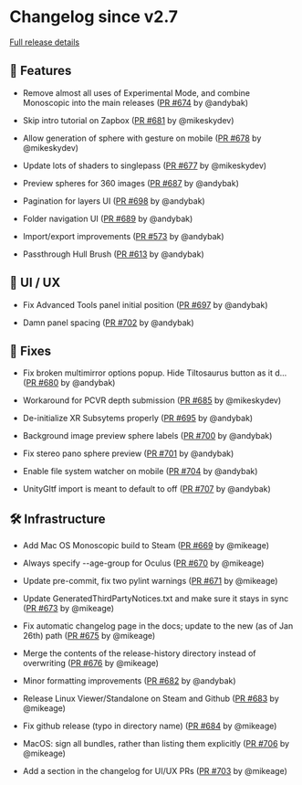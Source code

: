 # Changelog since v2.7

[Full release details](https://github.com/icosa-foundation/open-brush/compare/v2.7...f5228c534f2b19efa69f0e681834c44df6085bf1)

## 🚀 Features

- Remove almost all uses of Experimental Mode, and combine Monoscopic into the main releases ([PR #674](https://github.com/icosa-foundation/open-brush/pull/674) by @andybak)

- Skip intro tutorial on Zapbox ([PR #681](https://github.com/icosa-foundation/open-brush/pull/681) by @mikeskydev)

- Allow generation of sphere with gesture on mobile ([PR #678](https://github.com/icosa-foundation/open-brush/pull/678) by @mikeskydev)

- Update lots of shaders to singlepass ([PR #677](https://github.com/icosa-foundation/open-brush/pull/677) by @mikeskydev)

- Preview spheres for 360 images ([PR #687](https://github.com/icosa-foundation/open-brush/pull/687) by @andybak)

- Pagination for layers UI ([PR #698](https://github.com/icosa-foundation/open-brush/pull/698) by @andybak)

- Folder navigation UI ([PR #689](https://github.com/icosa-foundation/open-brush/pull/689) by @andybak)

- Import/export improvements ([PR #573](https://github.com/icosa-foundation/open-brush/pull/573) by @andybak)

- Passthrough Hull Brush ([PR #613](https://github.com/icosa-foundation/open-brush/pull/613) by @andybak)


## 🎨 UI / UX

- Fix Advanced Tools panel initial position ([PR #697](https://github.com/icosa-foundation/open-brush/pull/697) by @andybak)

- Damn panel spacing ([PR #702](https://github.com/icosa-foundation/open-brush/pull/702) by @andybak)


## 🐛 Fixes

- Fix broken multimirror options popup. Hide Tiltosaurus button as it d… ([PR #680](https://github.com/icosa-foundation/open-brush/pull/680) by @andybak)

- Workaround for PCVR depth submission ([PR #685](https://github.com/icosa-foundation/open-brush/pull/685) by @mikeskydev)

- De-initialize XR Subsytems properly ([PR #695](https://github.com/icosa-foundation/open-brush/pull/695) by @andybak)

- Background image preview sphere labels ([PR #700](https://github.com/icosa-foundation/open-brush/pull/700) by @andybak)

- Fix stereo pano sphere preview ([PR #701](https://github.com/icosa-foundation/open-brush/pull/701) by @andybak)

- Enable file system watcher on mobile ([PR #704](https://github.com/icosa-foundation/open-brush/pull/704) by @andybak)

- UnityGltf import is meant to default to off ([PR #707](https://github.com/icosa-foundation/open-brush/pull/707) by @andybak)


## 🛠️ Infrastructure

- Add Mac OS Monoscopic build to Steam ([PR #669](https://github.com/icosa-foundation/open-brush/pull/669) by @mikeage)

- Always specify --age-group for Oculus ([PR #670](https://github.com/icosa-foundation/open-brush/pull/670) by @mikeage)

- Update pre-commit, fix two pylint warnings ([PR #671](https://github.com/icosa-foundation/open-brush/pull/671) by @mikeage)

- Update GeneratedThirdPartyNotices.txt and make sure it stays in sync ([PR #673](https://github.com/icosa-foundation/open-brush/pull/673) by @mikeage)

- Fix automatic changelog page in the docs; update to the new (as of Jan 26th) path ([PR #675](https://github.com/icosa-foundation/open-brush/pull/675) by @mikeage)

- Merge the contents of the release-history directory instead of overwriting ([PR #676](https://github.com/icosa-foundation/open-brush/pull/676) by @mikeage)

- Minor formatting improvements ([PR #682](https://github.com/icosa-foundation/open-brush/pull/682) by @andybak)

- Release Linux Viewer/Standalone on Steam and Github ([PR #683](https://github.com/icosa-foundation/open-brush/pull/683) by @mikeage)

- Fix github release (typo in directory name) ([PR #684](https://github.com/icosa-foundation/open-brush/pull/684) by @mikeage)

- MacOS: sign all bundles, rather than listing them explicitly ([PR #706](https://github.com/icosa-foundation/open-brush/pull/706) by @mikeage)

- Add a section in the changelog for UI/UX PRs ([PR #703](https://github.com/icosa-foundation/open-brush/pull/703) by @mikeage)





